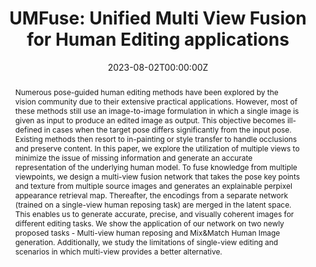 ---
title: "UMFuse: Unified Multi View Fusion for Human Editing applications"
authors:
- Rishabh Jain
- Mayur Hemani
- Duygu Ceylan
- Krishna Kumar Singh
- Jingwan Lu
- Mausoom Sarkar
- Balaji Krishnamurthy

date: "2023-08-02T00:00:00Z"
# doi: "10.18653/v1/2023.eacl-main.139"

publishDate: "2023-08-02T00:00:00Z"

publication_types: ["conference"]

publication: "IEEE/CVF International Conference on Computer Vision"
publication_short: "ICCV"

abstract: "Numerous pose-guided human editing methods have been explored by the vision community due to their extensive practical applications. However, most of these methods still use an image-to-image formulation in which a single image is given as input to produce an edited image as output. This objective becomes ill-defined in cases when the target pose differs significantly from the input pose. Existing methods then resort to in-painting or style transfer to handle occlusions and preserve content. In this paper, we explore the utilization of multiple views to minimize the issue of missing information and generate an accurate representation of the underlying human model. To fuse knowledge from multiple viewpoints, we design a multi-view fusion network that takes the pose key points and texture from multiple source images and generates an explainable perpixel appearance retrieval map. Thereafter, the encodings from a separate network (trained on a single-view human reposing task) are merged in the latent space. This enables us to generate accurate, precise, and visually coherent images for different editing tasks. We show the application of our network on two newly proposed tasks - Multi-view human reposing and Mix&Match Human Image generation. Additionally, we study the limitations of single-view editing and scenarios in which multi-view provides a better alternative."
summary: ""

tags:
- Computer Vision
- Human Reposing
- Mix and Match virtual Try On

featured: true


links:
url_pdf: "https://openaccess.thecvf.com/content/ICCV2023/html/Jain_UMFuse_Unified_Multi_View_Fusion_for_Human_Editing_Applications_ICCV_2023_paper.html"
url_code: ""
url_dataset: ""
url_poster: ""
url_project: "https://mdsrlab.github.io/2023/08/13/UMFuse-ICCV.html"
url_slides: ""
url_source: ""
url_video: "https://www.youtube.com/watch?v=q8SS6zzSlr0"

image:
  caption: "UMFuse framework: (A) is the single view PHIG network on top of which the UMFuse framework operates. The source image and its keypoints along with the target keypoints are used to produce warped images and a visibility map (Iwv ,Iwi ,Vt). These are used to obtain the texture encoding at different scales l (et,l), and the source and target poses are used to obtain the pose encoding ep. Together they are used to render the output with a GAN-based renderer. (B) Shows the UMFuse adaptation for the single view network. The multiple source images and poses are passed individually to the warping and visibility prediction module to obtain multiple warped images and visibility maps, and from those, multiple texture-encoding vectors. Likewise, the source poses paired with the target pose are used to obtain multiple pose encoding vectors. These are merged in an affine combination using the predicted Appearance Retrieval Maps(s1-3). These maps are obtained using the Multi-view Fusion module and are a key contribution of the UMFuse framework."
  focal_point: "UMFuse"
  preview_only: false
  alt_text: "Multi Image human reposing and mix and match virtual try on applications"

projects: []
slides: ""
---
